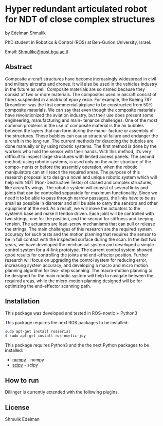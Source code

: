 
# Hyper redundant articulated robot for NDT of close complex structures


by Edelman Shmulik

PhD student in Robotics & Control (ROS) at Ben-Gurion University, Israel.

Email: Shmulike@post.bgu.ac.il

## Abstract
Composite aircraft structures have become increasingly widespread in civil and
military aircrafts and drones. It will also be used in the vehicles industry in the
future as well. Composite materials are so named because they consist of two or
more materials. The composites used in aircraft consist of fibers suspended in
a matrix of epoxy resin. For example, the Boeing 787 Dreamliner was the first
commercial airplane to be constructed from 50% composite materials. We can
say that even though the composite materials have revolutionized the aviation
industry, but their use does present some engineering, manufacturing and main-
tenance challenges. One of the most common problems in the use of composite
material is the air bubbles between the layers that can form during the manu-
facture or assembly of the structures. These bubbles can cause structural failure
and endanger the aircraft in the long run. The current methods for detecting the
bubbles are done manually or by using robotic systems. The first method is done
by the workers who hold the sensor with their hands. With this method, it’s
very difficult to inspect large structures with limited access panels. The second
method; using robotic systems, is used only on the outer structure of the compo-
nents or before the assembly operation, when the robotic manipulators can still
reach the required areas.
The purpose of this research proposal is to design a novel and unique robotic
system which will help with NDT (Non-Destructive Tests) of closed and complex
structures, like aircraft’s wings. The robotic system will consist of several links
and joints that can be controlled separately for maximum functionality. Since we
need it to be able to pass through narrow passages, the links have to be as small
as possible in diameter and still be able to carry the sensors and other equipment
at the end. As a result, we will move the actuators to the system’s base and
make it tendon driven. Each joint will be controlled with two strings, one for
the position, and the second for stiffness and keeping tension. The actuators are
lead-screw mechanisms that can pull or release the strings. The main challenges
of this research are the required system accuracy for such tests and the motion
planning that requires the sensor to be in full contact with the inspected surface
during the scan.
In the last two years, we have developed the mechanical system and developed
a simple control system for a 4-link prototype. The current control system showed
good results for controlling the joints and end-effector position. Further research
will focus on upgrading the control system for reducing error, increasing system
accuracy, and developing a macro and micro motion planning algorithm for two-
step scanning. The macro-motion planning to be designed for the main robotic
system will help to navigate between the required areas, while the micro-motion
planning designed will be for optimizing the end-effector scanning path.

## Installation
This package was developed and tested in ROS-noetic + Python3

This package requires the next ROS packages to be installed:

```sh
sudo apt-get install rosserial
$ sudo apt-get install ros-noetic-joy


```

This package requires Python3 and the the next Python packages to be installed:

- [numpy] - numpy
- [scipy] - scipy

## How to run

Dillinger is currently extended with the following plugins.

## License

Shmulik Edelman


[//]: # (These are reference links used in the body of this note and get stripped out when the markdown processor does its job. There is no need to format nicely because it shouldn't be seen. Thanks SO - http://stackoverflow.com/questions/4823468/store-comments-in-markdown-syntax)

   [dill]: <https://github.com/joemccann/dillinger>
   [git-repo-url]: <https://github.com/joemccann/dillinger.git>
   [john gruber]: <http://daringfireball.net>
   [df1]: <http://daringfireball.net/projects/markdown/>
   [markdown-it]: <https://github.com/markdown-it/markdown-it>
   [Ace Editor]: <http://ace.ajax.org>
   [node.js]: <http://nodejs.org>
   [Twitter Bootstrap]: <http://twitter.github.com/bootstrap/>
   [jQuery]: <http://jquery.com>
   [@tjholowaychuk]: <http://twitter.com/tjholowaychuk>
   [express]: <http://expressjs.com>
   [AngularJS]: <http://angularjs.org>
   [Gulp]: <http://gulpjs.com>

   [PlDb]: <https://github.com/joemccann/dillinger/tree/master/plugins/dropbox/README.md>
   [PlGh]: <https://github.com/joemccann/dillinger/tree/master/plugins/github/README.md>
   [PlGd]: <https://github.com/joemccann/dillinger/tree/master/plugins/googledrive/README.md>
   [PlOd]: <https://github.com/joemccann/dillinger/tree/master/plugins/onedrive/README.md>
   [PlMe]: <https://github.com/joemccann/dillinger/tree/master/plugins/medium/README.md>
   [PlGa]: <https://github.com/RahulHP/dillinger/blob/master/plugins/googleanalytics/README.md>
   [numpy]:<https://numpy.org/>
   [scipy]:<>


